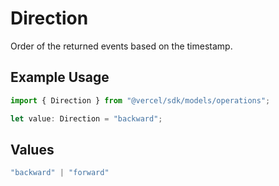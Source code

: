 # Direction

Order of the returned events based on the timestamp.

## Example Usage

```typescript
import { Direction } from "@vercel/sdk/models/operations";

let value: Direction = "backward";
```

## Values

```typescript
"backward" | "forward"
```